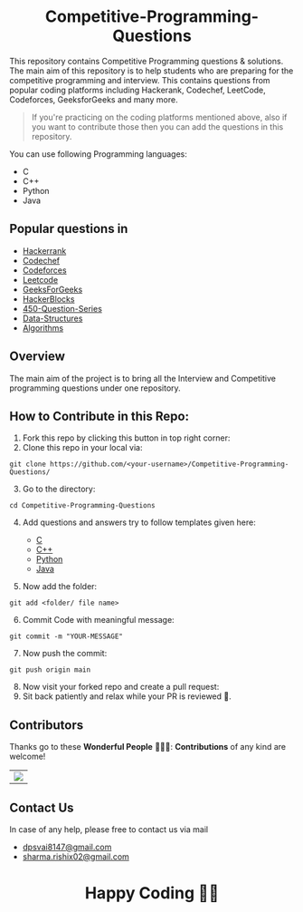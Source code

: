 <h1 align="center">Competitive-Programming-Questions</h1>

This repository contains Competitive Programming questions & solutions. The main aim of this repository is to help students who are preparing for the competitive programming and interview. This contains questions from popular coding platforms including Hackerank, Codechef, LeetCode, Codeforces, GeeksforGeeks and many more.

> If you're practicing on the coding platforms mentioned above, also if you want to contribute those then you can add the questions in this repository.

You can use following Programming languages:
* C
* C++
* Python
* Java

## Popular questions in

* [Hackerrank](https://github.com/vaibhavagarwal47/Competitive-Programming-Questions/tree/main/Hackerrank)
* [Codechef](https://github.com/vaibhavagarwal47/Competitive-Programming-Questions/tree/main/CodeChef)
* [Codeforces](https://github.com/vaibhavagarwal47/Competitive-Programming-Questions/tree/main/CodeForces)
* [Leetcode](https://github.com/vaibhavagarwal47/Competitive-Programming-Questions/tree/main/LeetCode)
* [GeeksForGeeks](https://github.com/vaibhavagarwal47/Competitive-Programming-Questions/tree/main/GeeksForGeeks)
* [HackerBlocks](https://github.com/vaibhavagarwal47/Competitive-Programming-Questions/tree/main/HackerBlocks)
* [450-Question-Series](https://github.com/vaibhavagarwal47/Competitive-Programming-Questions/tree/main/450-Question-Series)
* [Data-Structures](https://github.com/vaibhavagarwal47/Competitive-Programming-Questions/tree/main/450-Question-Series)
* [Algorithms](https://github.com/vaibhavagarwal47/Competitive-Programming-Questions/tree/main/450-Question-Series)

## Overview

The main aim of the project is to bring all the Interview and Competitive programming questions under one repository.

## How to Contribute in this Repo:
1. Fork this repo by clicking this button in top right corner: 
   <img src=""></img>
2. Clone this repo in your local via:  
```
git clone https://github.com/<your-username>/Competitive-Programming-Questions/
```
3. Go to the directory:
```
cd Competitive-Programming-Questions
```
4. Add questions and answers try to follow templates given here:<br>
   - [C]()
   - [C++]()
   - [Python]()
   - [Java]()
   
5. Now add the folder:
```
git add <folder/ file name>
```
6. Commit Code with meaningful message:
```
git commit -m "YOUR-MESSAGE"
```
7. Now push the commit:
```
git push origin main
```
8. Now visit your forked repo and create a pull request:
  <img src=""></img>
9. Sit back patiently and relax while your PR is reviewed 🌟.

## Contributors


Thanks go to these **Wonderful People** 👨🏻‍💻:  **Contributions** of any kind are welcome! 
<table>
	<tr>
		 <td>
  <a href="https://github.com/vaibhavagarwal47/Competitive-Programming-Questions/graphs/contributors">
  <img src="https://contrib.rocks/image?repo=vaibhavagarwal47/Competitive-Programming-Questions" />
  </a>
		</td>
	</tr>
</table>

## Contact Us
In case of any help, please free to contact us via mail
* dpsvai8147@gmail.com
* sharma.rishix02@gmail.com

<h1 align="center">Happy Coding 🧑‍💻</h1>
